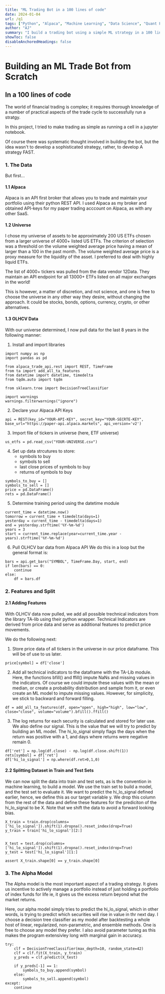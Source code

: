 ```yaml
---
title: "ML Trading Bot in a 100 lines of code" 
date: 2024-01-04
url: /q1
tags: ["Python", "Alpaca", "Machine Learning", "Data Science", "Quant Finance"]
author: "AJ"
summary: "I build a trading bot using a simple ML strategy in a 100 lines of code" 
showToc: false
disableAnchoredHeadings: false
---
```


# Building an ML Trade Bot from Scratch
## In a 100 lines of code

The world of financial trading is complex; it requires thorough knowledge of a number of practical aspects of the trade cycle to successfully run a stratgy.

In this project, I tried to make trading as simple as running a cell in a jupyter notebook.

Of course there was systematic thought involved in building the bot, but the idea wasn't to develop a sophisticated strategy, rather, to develop A strategy FAST.

### 1. The Data
But first...

#### 1.1 Alpaca
Alpaca is an API first broker that allows you to trade and maintain your portfolio using their python REST API. I used Alpaca as my broker and obtained API-keys for my paper trading acccount on Alpaca, as with any other SaaS.

#### 1.2 Universe
I chose my universe of assets to be approximately 200 US ETFs chosen from a larger universe of 4000+ listed US ETFs. The criterion of selection was a threshold on the volume weighted average price having a mean of larger than a 100 in the past month. The volume weighted average price is a proxy measure for the liquidity of the asset. I preferred to deal with highly liquid ETFs.

The list of 4000+ tickers was pulled from the data vendor 12Data. They maintain an API endpoint for all 13000+ ETFs listed on all major exchanges in the world!

This is however, a matter of discretion, and not science, and one is free to choose the universe in any other way they desire, without changing the approach. It could be stocks, bonds, options, currency, crypto, or other alternatives.

#### 1.3 OLHCV Data
With our universe determined, I now pull data for the last 8 years in the following manner:

1. Install and import libraries
<pre><code>import numpy as np
import pandas as pd

from alpaca_trade_api.rest import REST, TimeFrame
from ta import add_all_ta_features
from datetime import datetime, timedelta
from tqdm.auto import tqdm

from sklearn.tree import DecisionTreeClassifier

import warnings
warnings.filterwarnings("ignore")</code></pre>

2. Declare your Alpaca API Keys
<pre><code>api = REST(key_id="YOUR-API-KEY", secret_key="YOUR-SECRTE-KEY", base_url="https://paper-api.alpaca.markets", api_version='v2')</code></pre>

3. Import file of tickers in universe (here, ETF universe)
<pre><code>us_etfs = pd.read_csv("YOUR-UNIVERSE.csv")</code></pre>

4. Set up data strcutures to store:
    - symbols to buy
    - symbols to sell
    - last close prices of symbols to buy
    - returns of symbols to buy
<pre><code>symbols_to_buy = []
symbols_to_sell = []
price = pd.DataFrame()
rets = pd.DataFrame()</code></pre>

5. Determine training period using the datetime module
<pre><code>current_time = datetime.now()
tomorrow = current_time + timedelta(days=1)
yesterday = current_time - timedelta(days=1)
end = yesterday.strftime('%Y-%m-%d')
years = 3
start = current_time.replace(year=current_time.year - years).strftime('%Y-%m-%d')</code></pre>

6. Pull OLHCV bar data from Alpaca API
We do this in a loop but the general format is:
<pre><code>bars = api.get_bars("SYMBOL", TimeFrame.Day, start, end)
if len(bars) == 0:
    continue
else:
    df = bars.df</code></pre>

### 2. Features and Split
#### 2.1 Adding Features
With OLHCV data now pulled, we add all possible trechnical indicators from the library TA-lib using their python wrapper. Technical Indicators are derived from price data and serve as additional features to predict price movements.

We do the following next:
1. Store price data of all tickers in the universe in our price dataframe. This will be of use to us later.
<pre><code>price[symbol] = df['close']</code></pre>

2. Add all technical indicators to the dataframe with the TA-Lib module. Here, the functions bfill() and ffill() impute NaNs and missing values in the indicators. Of course we could impute these values with the mean or median, or create a probability distribution and sample from it, or even create an ML model to impute missing values. However, for simplicity, we stick to backward and forward filling.
<pre><code>df = add_all_ta_features(df, open="open", high="high", low="low", close="close", volume="volume").bfill().ffill()</code></pre>

3. The log returns for each security is calculated and stored for later use. We also define our signal. This is the value that we will try to predict by building an ML model. The hi_lo_signal simply flags the days when the return was positive with a 1, and days where returns were negative remain 0.
<pre><code>df['ret'] = np.log(df.close) - np.log(df.close.shift(1))
rets[symbol] = df['ret']
df['hi_lo_signal'] = np.where(df.ret>0,1,0)</code></pre>

#### 2.2 Splitting Dataset in Train and Test Sets
We can now split the data into train and test sets, as is the convention in machine learning, to build a model. We use the train set to build a model, and the test set to evaluate it. We want to predict the hi_lo_signal defined earlier, hence, we define this as our target variable y. We drop this column from the rest of the data and define these features for the prediciton of the hi_lo_signal to be X. Note that we shift the data to avoid a forward looking bias.
<pre><code>X_train = train.drop(columns=['hi_lo_signal']).shift(1).dropna().reset_index(drop=True)
y_train = train['hi_lo_signal'][2:]


X_test = test.drop(columns=['hi_lo_signal']).shift(1).dropna().reset_index(drop=True)
y_test = test['hi_lo_signal'][1:]

assert X_train.shape[0] == y_train.shape[0]</code></pre>

### 3. The Alpha Model
The Alpha model is the most important aspect of a trading strategy. It gives us incentive to actively manage a portfolio instead of just holding a portfolio of index funds for life ie, it gives us the excess return beyond what the market returns.

Here, our alpha model simply tries to predict the hi_lo_signal, which in other words, is trying to predict which securities will rise in value in thr next day. I choose a decision tree classifier as my model after backtesting a whole host of linear, regularized, non-parametric, and ensemble methods. One is free to choose any model they prefer. I also avoid parameter tuning as this makes the program extensivley long with marginal gain in accuracy.

<pre><code>try:
    clf = DecisionTreeClassifier(max_depth=10, random_state=42)
    clf = clf.fit(X_train, y_train)
    y_preds = clf.predict(X_test)

    if y_preds[-1] == 1:
        symbols_to_buy.append(symbol)
    else:
        symbols_to_sell.append(symbol)
except:
    continue</code></pre>
